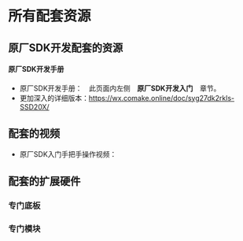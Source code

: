 # 所有配套资源
## 原厂SDK开发配套的资源
#### 原厂SDK开发手册
* 原厂SDK开发手册：　此页面内左侧　**原厂SDK开发入门**　章节。
* 更加深入的详细版本：https://wx.comake.online/doc/syg27dk2rkls-SSD20X/

## 配套的视频
* 原厂SDK入门手把手操作视频：

 
## 配套的扩展硬件
### 专门底板

### 专门模块

